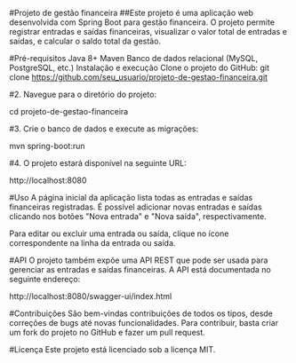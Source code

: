 #Projeto de gestão financeira
##Este projeto é uma aplicação web desenvolvida com Spring Boot para gestão financeira. O projeto permite registrar entradas e saídas financeiras, visualizar o valor total de entradas e saídas, e calcular o saldo total da gestão.

#Pré-requisitos
Java 8+
Maven
Banco de dados relacional (MySQL, PostgreSQL, etc.)
Instalação e execução
Clone o projeto do GitHub:
git clone https://github.com/seu_usuario/projeto-de-gestao-financeira.git


#2. Navegue para o diretório do projeto:

cd projeto-de-gestao-financeira


#3. Crie o banco de dados e execute as migrações:

mvn spring-boot:run


#4. O projeto estará disponível na seguinte URL:

http://localhost:8080

#Uso
A página inicial da aplicação lista todas as entradas e saídas financeiras registradas. É possível adicionar novas entradas e saídas clicando nos botões "Nova entrada" e "Nova saída", respectivamente.

Para editar ou excluir uma entrada ou saída, clique no ícone correspondente na linha da entrada ou saída.

#API
O projeto também expõe uma API REST que pode ser usada para gerenciar as entradas e saídas financeiras. A API está documentada no seguinte endereço:

http://localhost:8080/swagger-ui/index.html

#Contribuições
São bem-vindas contribuições de todos os tipos, desde correções de bugs até novas funcionalidades. Para contribuir, basta criar um fork do projeto no GitHub e fazer um pull request.

#Licença
Este projeto está licenciado sob a licença MIT.
